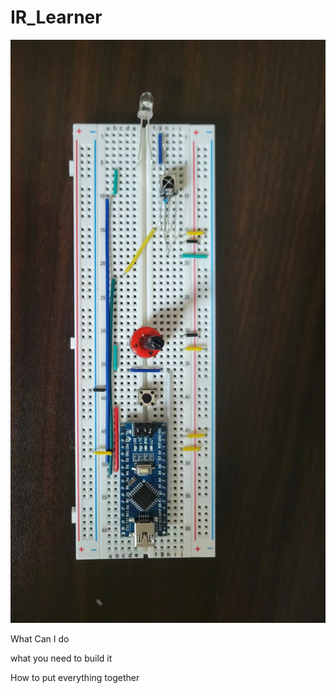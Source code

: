 # IR_Learner

![alt text](https://github.com/jiayao09/IR_Learner/blob/e6cd6b028ed485afeeec21fdc0067403ba403e26/picture/IR_learner.jpg)

What Can I do




what you need to build it





How to put everything together
